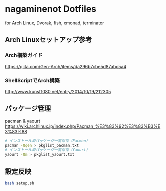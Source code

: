 # nagaminenot Dotfiles
for Arch Linux, Dvorak, fish, xmonad, terminator

## Arch Linuxセットアップ参考
### Arch構築ガイド
https://qiita.com/Gen-Arch/items/da296b7cbe5d87abc5a4
### ShellScriptでArch構築
http://www.kunst1080.net/entry/2014/10/19/212305

## パッケージ管理
pacman & yaourt
https://wiki.archlinux.jp/index.php/Pacman_%E3%83%92%E3%83%B3%E3%83%88

```bash
# インストール済パッケージ一覧保存（Pacman）
pacman -Qqen > pkglist_pacman.txt
# インストール済パッケージ一覧保存（Yaourt）
yaourt -Qm > pkglist_yaourt.txt
```

## 設定反映

```bash
bash setup.sh
```